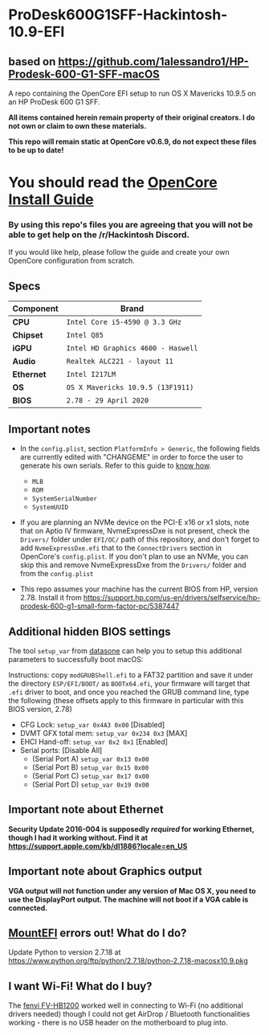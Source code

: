 # ProDesk600G1SFF-Hackintosh-10.9-EFI
## based on https://github.com/1alessandro1/HP-Prodesk-600-G1-SFF-macOS

A repo containing the OpenCore EFI setup to run OS X Mavericks 10.9.5 on an HP ProDesk 600 G1 SFF.

**All items contained herein remain property of their original creators. I do not own or claim to own these materials.**

**This repo will remain static at OpenCore v0.6.9, do not expect these files to be up to date!**

# You should read the [OpenCore Install Guide](https://dortania.github.io/OpenCore-Install-Guide/)
### By using this repo's files you are agreeing that **you will not be able to get help on the /r/Hackintosh Discord.**

If you would like help, please follow the guide and create your own OpenCore configuration from scratch.

## Specs

| Component      | Brand                                     |
|----------------|-------------------------------------------|
| **CPU**        | `Intel Core i5-4590 @ 3.3 GHz`            |
| **Chipset**    | `Intel Q85`                               |
| **iGPU**       | `Intel HD Graphics 4600 - Haswell`        |
| **Audio**      | `Realtek ALC221 - layout 11`              |
| **Ethernet**   | `Intel I217LM`                            |
| **OS**         | `OS X Mavericks 10.9.5 (13F1911)`           |
| **BIOS**       | `2.78 - 29 April 2020`                    |

## Important notes
- In the `config.plist`, section `PlatformInfo > Generic`, the following fields are currently edited with "CHANGEME" in order to force the user to generate his own serials. Refer to this guide to [know how](https://dortania.github.io/OpenCore-Install-Guide/config.plist/coffee-lake.html#platforminfo). 
  - `MLB`
  - `ROM`
  - `SystemSerialNumber` 
  - `SystemUUID`

- If you are planning an NVMe device on the PCI-E x16 or x1 slots, note that on Aptio IV firmware, NvmeExpressDxe is not present, check the `Drivers/` folder under `EFI/OC/` path of this repository, and don't forget to add `NvmeExpressDxe.efi` that to the `ConnectDrivers` section in OpenCore's `config.plist`. If you don't plan to use an NVMe, you can skip this and remove NvmeExpressDxe from the `Drivers/` folder and from the `config.plist`

- This repo assumes your machine has the current BIOS from HP, version 2.78. Install it from https://support.hp.com/us-en/drivers/selfservice/hp-prodesk-600-g1-small-form-factor-pc/5387447

## Additional hidden BIOS settings
The tool `setup_var` from [datasone](https://github.com/datasone/grub-mod-setup_var/releases/latest) can help you to setup this additional parameters to successfully boot macOS:

Instructions: copy `modGRUBShell.efi` to a FAT32 partition and save it under the directory `ESP/EFI/BOOT/` as `BOOTx64.efi`, your firmware will target that `.efi` driver to boot, and once you reached the GRUB command line, type the following (these offsets apply to this firmware in particular with this BIOS version, 2.78)

- CFG Lock: `setup_var 0x4A3 0x00` [Disabled]
- DVMT GFX total mem: `setup_var 0x234 0x3` [MAX]
- EHCI Hand-off: `setup_var 0x2 0x1` [Enabled]
- Serial ports: [Disable All]
  - (Serial Port A) `setup_var 0x13 0x00`
  - (Serial Port B) `setup_var 0x15 0x00`
  - (Serial Port C) `setup_var 0x17 0x00`
  - (Serial Port D) `setup_var 0x19 0x00`


## Important note about Ethernet
**Security Update 2016-004 is supposedly *required* for working Ethernet, though I had it working without. Find it at https://support.apple.com/kb/dl1886?locale=en_US**

## Important note about Graphics output
**VGA output will not function under any version of Mac OS X, you need to use the DisplayPort output. The machine will not boot if a VGA cable is connected.**

## [MountEFI](https://github.com/corpnewt/MountEFI) errors out! What do I do?
Update Python to version 2.7.18 at https://www.python.org/ftp/python/2.7.18/python-2.7.18-macosx10.9.pkg

## I want Wi-Fi! What do I buy?
The [fenvi FV-HB1200](https://www.amazon.com/gp/product/B07T9JD93Y/) worked well in connecting to Wi-Fi (no additional drivers needed) though I could not get AirDrop / Bluetooth functionalities working - there is no USB header on the motherboard to plug into.
